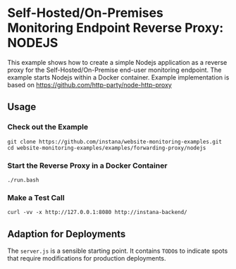 # Self-Hosted/On-Premises Monitoring Endpoint Reverse Proxy: NODEJS

This example shows how to create a simple Nodejs application as a reverse proxy for the Self-Hosted/On-Premise
end-user monitoring endpoint. The example starts Nodejs within a Docker container. Example implementation is
based on https://github.com/http-party/node-http-proxy

## Usage

### Check out the Example

```
git clone https://github.com/instana/website-monitoring-examples.git
cd website-monitoring-examples/examples/forwarding-proxy/nodejs
```

### Start the Reverse Proxy in a Docker Container

```
./run.bash
```

### Make a Test Call

```
curl -vv -x http://127.0.0.1:8080 http://instana-backend/
```

## Adaption for Deployments

The `server.js` is a sensible starting point. It contains `TODO`s to indicate
spots that require modifications for production deployments.
